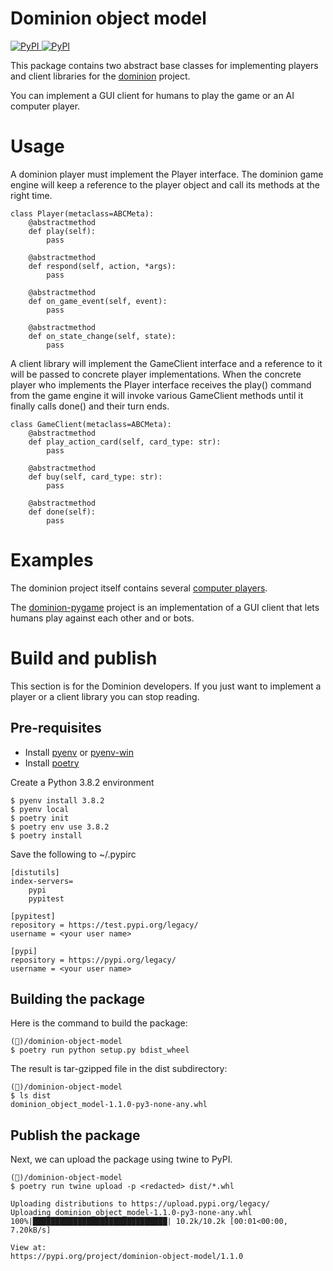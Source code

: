 # Dominion object model

[
![PyPI](https://img.shields.io/pypi/v/dominion-object-model.svg)
![PyPI](https://img.shields.io/github/license/the-gigi/dominion-object-model.svg)
](https://pypi.org/project/dominion-object-model/)


This package contains two abstract base classes for implementing players 
and client libraries for the [dominion](https://github.com/the-gigi/dominion) project.

You can implement a GUI client for humans to play the game or an AI computer
player.

# Usage

A dominion player must implement the Player interface. The dominion game engine
will keep a reference to the player object and call its methods at the right time.

```
class Player(metaclass=ABCMeta):
    @abstractmethod
    def play(self):
        pass

    @abstractmethod
    def respond(self, action, *args):
        pass

    @abstractmethod
    def on_game_event(self, event):
        pass

    @abstractmethod
    def on_state_change(self, state):
        pass
```

A client library will implement the GameClient interface and a reference
to it will be passed to concrete player implementations. When the concrete
player who implements the Player interface receives the play() command 
from the game engine it will invoke various GameClient methods until
it finally calls done() and their turn ends.

```
class GameClient(metaclass=ABCMeta):
    @abstractmethod
    def play_action_card(self, card_type: str):
        pass

    @abstractmethod
    def buy(self, card_type: str):
        pass

    @abstractmethod
    def done(self):
        pass
```

# Examples

The dominion project itself contains several [computer players](https://github.com/the-gigi/dominion/tree/master/computer_players).

The [dominion-pygame](https://github.com/Bloblblobl/dominion-pygame) project is an implementation of a GUI client that lets humans play against each other and or bots.


# Build and publish

This section is for the Dominion developers. 
If you just want to implement a player or a client library you can stop reading.


## Pre-requisites

- Install [pyenv](https://github.com/pyenv/pyenv) or [pyenv-win](https://github.com/pyenv-win/pyenv-win)
- Install [poetry](https://python-poetry.org/docs/#installation)

Create a Python 3.8.2 environment

```
$ pyenv install 3.8.2
$ pyenv local
$ poetry init
$ poetry env use 3.8.2
$ poetry install
```

Save the following to ~/.pypirc

```
[distutils]
index-servers=
    pypi
    pypitest

[pypitest]
repository = https://test.pypi.org/legacy/
username = <your user name>

[pypi]
repository = https://pypi.org/legacy/
username = <your user name>
```

## Building the package

Here is the command to build the package:

```
(🐙)/dominion-object-model
$ poetry run python setup.py bdist_wheel
``` 

The result is tar-gzipped file in the dist subdirectory:

```
(🐙)/dominion-object-model
$ ls dist
dominion_object_model-1.1.0-py3-none-any.whl
```

## Publish the package

Next, we can upload the package using twine to PyPI.

```
(🐙)/dominion-object-model
$ poetry run twine upload -p <redacted> dist/*.whl

Uploading distributions to https://upload.pypi.org/legacy/
Uploading dominion_object_model-1.1.0-py3-none-any.whl
100%|██████████████████████████████| 10.2k/10.2k [00:01<00:00, 7.20kB/s]

View at:
https://pypi.org/project/dominion-object-model/1.1.0
```
